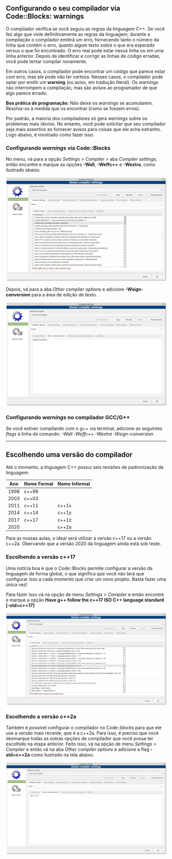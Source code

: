 ## Configurando o seu compilador via Code::Blocks: warnings

O compilador verifica se você seguiu as regras da linguagem C++. Se você fez algo que viole definitivamente as regras da linguagem, durante a compilação o compilador emitirá um erro, fornecendo tanto o número da linha que contém o erro, quanto algum texto sobre o que era esperado versus o que foi encontrado. O erro real pode estar nessa linha ou em uma linha anterior. Depois de identificar e corrigir as linhas de código erradas, você pode tentar compilar novamente.

Em outros casos, o compilador pode encontrar um código que parece estar com erro, mas ele pode não ter certeza. Nesses casos, o compilador pode optar por emitir um **warning** (ou aviso, em tradução literal). Os *warnings* não interrompem a compilação, mas são avisos ao programador de que algo parece errado.

**Boa prática de programação:** Não deixe os *warnings* se acumularem. Resolva-os à medida que os encontrar (como se fossem erros).

Por padrão, a maioria dos compiladores só gera *warnings* sobre os problemas mais óbvios. No entanto, você pode solicitar que seu compilador seja mais assertivo ao fornecer avisos para coisas que ele acha estranho. Logo abaixo, é mostrado como fazer isso.


### Configurando *warnings* via Code::Blocks

No menu, vá para a opção *Settings* > *Compiler* > aba *Compiler settings*, então encontre e marque as opções **-Wall**, **-Weffc++** e **-Wextra**, como ilustrado abaixo.

![](tela01.png)

Depois, vá para a aba *Other compiler options* e adicione **-Wsign-conversion** para a área de edição de texto.

![](tela02.png)

### Configurando *warnings* no compilador GCC/G++

Se você estiver compilando com o g++ via terminal, adicione as seguintes *flags* à linha de comando:  *-Wall -Weffc++ -Wextra -Wsign-conversion*

---

## Escolhendo uma versão do compilador

Até o momento, a linguagem C++ possui seis revisões de padronização da linguagem:

| Ano    | Nome Formal |  Nome Informal |
| ---    | ---         | ---            |
| 1998   | c++98       |                |
| 2003   | c++03       |                |
| 2011   | c++11       |  c++1x         |
| 2014   | c++14       |  c++1y         |
| 2017   | c++17       |  c++1z         |
| 2020   |             |  c++2a         |

Para as nossas aulas, o ideal será utilizar a versão c++17 ou a versão c++2a.
Obervando que a versão 2020 da linguagem ainda está sob teste.

### Escolhendo a versão c++17

Uma notícia boa é que o Code::Blocks permite configurar a versão da linguagem de forma global, o que significa que você não terá que configurar isso a cada momento que criar um novo projeto. Basta fazer uma única vez!

Para fazer isso vá na opção de menu *Settings* > *Compiler* e então encontre e marque a opção **Have g++ follow the c++17 ISO C++ language standard [-std=c++17]**

![](tela03.png)


### Escolhendo a versão c++2a 

Também é possível configurar o compilador no Code::blocks para que ele use a versão mais recente, que é a c++2a. Para isso, é preciso que você desmarque todas as outras opções de compilador que você possa ter  escolhido na etapa anterior. Feito isso, vá na opção de menu *Settings* > *Compiler* e então vá na aba *Other compiler options* e adicione a flag **-std=c++2a** como ilustrado na tela abaixo.

![](tela04.png)

